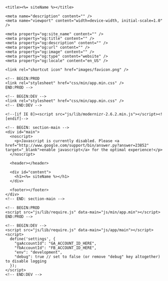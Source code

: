 <!DOCTYPE html>
<!--[if lt IE 7]><html class="no-js lt-ie9 lt-ie8 lt-ie7"><![endif]-->
<!--[if IE 7]><html class="no-js lt-ie9 lt-ie8"><![endif]-->
<!--[if IE 8]><html class="no-js lt-ie9"><![endif]-->
<!--[if gt IE 8]><!--><html class="no-js"><!--<![endif]-->
  <head>
    <meta charset="utf-8" />
    <meta http-equiv="X-UA-Compatible" content="IE=edge,chrome=1" />

    <title><%= siteName %></title>

    <meta name="description" content="" />
    <meta name="viewport" content="width=device-width, initial-scale=1.0" />

    <meta property="og:site_name" content="" />
    <meta property="og:title" content="" />
    <meta property="og:description" content="" />
    <meta property="og:url" content="" />
    <meta property="og:image" content="" />
    <meta property="og:type" content="website" />
    <meta property="og:locale" content="en_US" />

    <link rel="shortcut icon" href="images/favicon.png" />

    <!-- BEGIN:PROD
    <link rel="stylesheet" href="css/min/app.min.css" />
    END:PROD -->

    <!-- BEGIN:DEV -->
    <link rel="stylesheet" href="css/min/app.min.css" />
    <!-- END:DEV -->

    <!--[if IE 8]><script src="js/lib/modernizr-2.6.2.min.js"></script><![endif]-->
  </head>
  <body>

    <!-- BEGIN: section-main -->
    <div id="main">
      <noscript>
        <p>Javascript is currently disabled. Please <a href="http://www.google.com/support/bin/answer.py?answer=23852" target="_blank">enable javascript</a> for the optimal experience!</p>
      </noscript>

      <header></header>

      <div id="content">
        <h1><%= siteName %></h1>
      </div>

      <footer></footer>
    </div>
    <!-- END: section-main -->

    <!-- BEGIN:PROD
    <script src="js/lib/require.js" data-main="js/min/app.min"></script>
    END:PROD -->

    <!-- BEGIN:DEV -->
    <script src="js/lib/require.js" data-main="js/app/main"></script>
    <script>
      define('settings', {
        "gaAccountId": "GA_ACCOUNT_ID_HERE",
        "fbAccountId": "FB_ACCOUNT_ID_HERE",
        "env": "development",
        "debug": true // set to false (or remove "debug" key altogether) to disable logging
      });
    </script>
    <!-- END:DEV -->

  </body>
</html>
